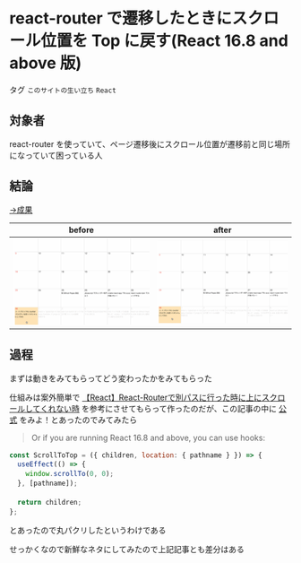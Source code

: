# react-router で遷移したときにスクロール位置を Top に戻す(React 16.8 and above 版)

タグ `このサイトの生い立ち` `React`

## 対象者

react-router を使っていて、ページ遷移後にスクロール位置が遷移前と同じ場所になっていて困っている人

## 結論

[→成果](https://github.com/shimomuh/shimomuh.github.io/commit/638a25b6e9aa4d6fc39187583a98c579427256a0)


|before|after|
|---|---|
|![](/static/diary/2019-07-17/before.gif)|![](/static/diary/2019-07-17/after.gif)|

## 過程

まずは動きをみてもらってどう変わったかをみてもらった

仕組みは案外簡単で [【React】React-Routerで別パスに行った時に上にスクロールしてくれない時](https://taroken.org/react-router-scroll-top/) を参考にさせてもらって作ったのだが、この記事の中に [公式](https://reacttraining.com/react-router/web/guides/scroll-restoration) をみよ！とあったのでみてみたら

 

> Or if you are running React 16.8 and above, you can use hooks:

```javascript
const ScrollToTop = ({ children, location: { pathname } }) => {
  useEffect(() => {
    window.scrollTo(0, 0);
  }, [pathname]);

  return children;
};
```

とあったので丸パクリしたというわけである

せっかくなので新鮮なネタにしてみたので上記記事とも差分はある
